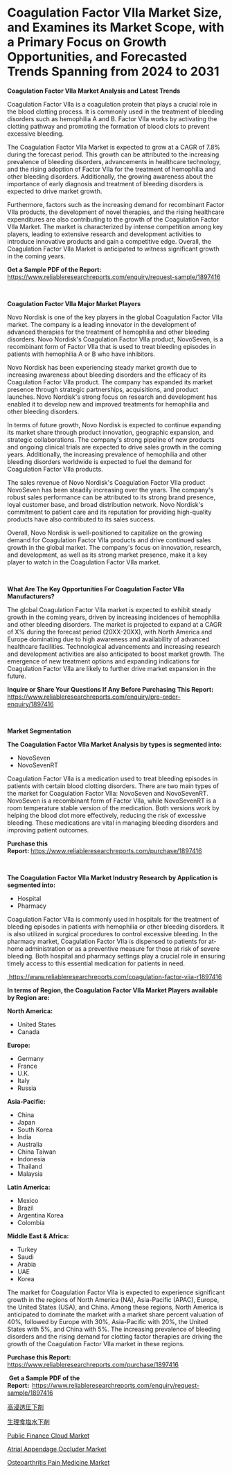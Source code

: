 <p><h1>Coagulation Factor VIIa Market Size, and Examines its Market Scope, with a Primary Focus on Growth Opportunities, and Forecasted Trends Spanning from 2024 to 2031</h1></p><p><strong>Coagulation Factor VIIa Market Analysis and Latest Trends</strong></p>
<p><p>Coagulation Factor VIIa is a coagulation protein that plays a crucial role in the blood clotting process. It is commonly used in the treatment of bleeding disorders such as hemophilia A and B. Factor VIIa works by activating the clotting pathway and promoting the formation of blood clots to prevent excessive bleeding.</p><p>The Coagulation Factor VIIa Market is expected to grow at a CAGR of 7.8% during the forecast period. This growth can be attributed to the increasing prevalence of bleeding disorders, advancements in healthcare technology, and the rising adoption of Factor VIIa for the treatment of hemophilia and other bleeding disorders. Additionally, the growing awareness about the importance of early diagnosis and treatment of bleeding disorders is expected to drive market growth.</p><p>Furthermore, factors such as the increasing demand for recombinant Factor VIIa products, the development of novel therapies, and the rising healthcare expenditures are also contributing to the growth of the Coagulation Factor VIIa Market. The market is characterized by intense competition among key players, leading to extensive research and development activities to introduce innovative products and gain a competitive edge. Overall, the Coagulation Factor VIIa Market is anticipated to witness significant growth in the coming years.</p></p>
<p><strong>Get a Sample PDF of the Report:&nbsp;</strong> <a href="https://www.reliableresearchreports.com/enquiry/request-sample/1897416">https://www.reliableresearchreports.com/enquiry/request-sample/1897416</a></p>
<p>&nbsp;</p>
<p><strong>Coagulation Factor VIIa Major Market Players</strong></p>
<p><p>Novo Nordisk is one of the key players in the global Coagulation Factor VIIa market. The company is a leading innovator in the development of advanced therapies for the treatment of hemophilia and other bleeding disorders. Novo Nordisk's Coagulation Factor VIIa product, NovoSeven, is a recombinant form of Factor VIIa that is used to treat bleeding episodes in patients with hemophilia A or B who have inhibitors.</p><p>Novo Nordisk has been experiencing steady market growth due to increasing awareness about bleeding disorders and the efficacy of its Coagulation Factor VIIa product. The company has expanded its market presence through strategic partnerships, acquisitions, and product launches. Novo Nordisk's strong focus on research and development has enabled it to develop new and improved treatments for hemophilia and other bleeding disorders.</p><p>In terms of future growth, Novo Nordisk is expected to continue expanding its market share through product innovation, geographic expansion, and strategic collaborations. The company's strong pipeline of new products and ongoing clinical trials are expected to drive sales growth in the coming years. Additionally, the increasing prevalence of hemophilia and other bleeding disorders worldwide is expected to fuel the demand for Coagulation Factor VIIa products.</p><p>The sales revenue of Novo Nordisk's Coagulation Factor VIIa product NovoSeven has been steadily increasing over the years. The company's robust sales performance can be attributed to its strong brand presence, loyal customer base, and broad distribution network. Novo Nordisk's commitment to patient care and its reputation for providing high-quality products have also contributed to its sales success.</p><p>Overall, Novo Nordisk is well-positioned to capitalize on the growing demand for Coagulation Factor VIIa products and drive continued sales growth in the global market. The company's focus on innovation, research, and development, as well as its strong market presence, make it a key player to watch in the Coagulation Factor VIIa market.</p></p>
<p>&nbsp;</p>
<p><strong>What Are The Key Opportunities For Coagulation Factor VIIa Manufacturers?</strong></p>
<p><p>The global Coagulation Factor VIIa market is expected to exhibit steady growth in the coming years, driven by increasing incidences of hemophilia and other bleeding disorders. The market is projected to expand at a CAGR of X% during the forecast period (20XX-20XX), with North America and Europe dominating due to high awareness and availability of advanced healthcare facilities. Technological advancements and increasing research and development activities are also anticipated to boost market growth. The emergence of new treatment options and expanding indications for Coagulation Factor VIIa are likely to further drive market expansion in the future.</p></p>
<p><strong>Inquire or Share Your Questions If Any Before Purchasing This Report:</strong> <a href="https://www.reliableresearchreports.com/enquiry/pre-order-enquiry/1897416">https://www.reliableresearchreports.com/enquiry/pre-order-enquiry/1897416</a></p>
<p>&nbsp;</p>
<p><strong>Market Segmentation</strong></p>
<p><strong>The Coagulation Factor VIIa Market Analysis by types is segmented into:</strong></p>
<p><ul><li>NovoSeven</li><li>NovoSevenRT</li></ul></p>
<p><p>Coagulation Factor VIIa is a medication used to treat bleeding episodes in patients with certain blood clotting disorders. There are two main types of the market for Coagulation Factor VIIa: NovoSeven and NovoSevenRT. NovoSeven is a recombinant form of Factor VIIa, while NovoSevenRT is a room temperature stable version of the medication. Both versions work by helping the blood clot more effectively, reducing the risk of excessive bleeding. These medications are vital in managing bleeding disorders and improving patient outcomes.</p></p>
<p><strong>Purchase this Report:&nbsp;</strong><a href="https://www.reliableresearchreports.com/purchase/1897416">https://www.reliableresearchreports.com/purchase/1897416</a></p>
<p>&nbsp;</p>
<p><strong>The Coagulation Factor VIIa Market Industry Research by Application is segmented into:</strong></p>
<p><ul><li>Hospital</li><li>Pharmacy</li></ul></p>
<p><p>Coagulation Factor VIIa is commonly used in hospitals for the treatment of bleeding episodes in patients with hemophilia or other bleeding disorders. It is also utilized in surgical procedures to control excessive bleeding. In the pharmacy market, Coagulation Factor VIIa is dispensed to patients for at-home administration or as a preventive measure for those at risk of severe bleeding. Both hospital and pharmacy settings play a crucial role in ensuring timely access to this essential medication for patients in need.</p></p>
<p><a href="https://www.reliableresearchreports.com/coagulation-factor-viia-r1897416">&nbsp;https://www.reliableresearchreports.com/coagulation-factor-viia-r1897416</a></p>
<p><strong>In terms of Region, the Coagulation Factor VIIa Market Players available by Region are:</strong></p>
<p>
    <p> <strong> North America: </strong>
        <ul>
            <li>United States</li>
            <li>Canada</li>
        </ul>
        </p> 
    <p> <strong> Europe: </strong>
        <ul>
            <li>Germany</li>
            <li>France</li>
            <li>U.K.</li>
            <li>Italy</li>
            <li>Russia</li>
        </ul>
        </p> 
    <p> <strong> Asia-Pacific: </strong>
        <ul>
            <li>China</li>
            <li>Japan</li>
            <li>South Korea</li>
            <li>India</li>
            <li>Australia</li>
            <li>China Taiwan</li>
            <li>Indonesia</li>
            <li>Thailand</li>
            <li>Malaysia</li>
        </ul>
        </p> 
    <p> <strong> Latin America: </strong>
        <ul>
            <li>Mexico</li>
            <li>Brazil</li>
            <li>Argentina Korea</li>
            <li>Colombia</li>
        </ul>
        </p> 
    <p> <strong> Middle East & Africa: </strong>
        <ul>
            <li>Turkey</li>
            <li>Saudi</li>
            <li>Arabia</li>
            <li>UAE</li>
            <li>Korea</li>
        </ul>
    </p>
    </p>
<p><p>The market for Coagulation Factor VIIa is expected to experience significant growth in the regions of North America (NA), Asia-Pacific (APAC), Europe, the United States (USA), and China. Among these regions, North America is anticipated to dominate the market with a market share percent valuation of 40%, followed by Europe with 30%, Asia-Pacific with 20%, the United States with 5%, and China with 5%. The increasing prevalence of bleeding disorders and the rising demand for clotting factor therapies are driving the growth of the Coagulation Factor VIIa market in these regions.</p></p>
<p><strong>Purchase this Report: </strong><a href="https://www.reliableresearchreports.com/purchase/1897416">https://www.reliableresearchreports.com/purchase/1897416</a></p>
<p>&nbsp;<strong>Get a Sample PDF of the Report:&nbsp;&nbsp;</strong><a href="https://www.reliableresearchreports.com/enquiry/request-sample/1897416">https://www.reliableresearchreports.com/enquiry/request-sample/1897416</a></p>
<p><strong></strong></p>
<p><p><a href="https://github.com/alyle7648/Market-Research-Report-List-1/blob/main/507226458199.md">高浸透圧下剤</a></p><p><a href="https://github.com/leigh4852023/Market-Research-Report-List-1/blob/main/175188658200.md">生理食塩水下剤</a></p><p><a href="https://www.linkedin.com/pulse/public-finance-cloud-market-size-cagr-trends-2024-2030-iw6ne">Public Finance Cloud Market</a></p><p><a href="https://github.com/jaidynmorantestelletmjzya/Market-Research-Report-List-2/blob/main/atrial-appendage-occluder-market.md">Atrial Appendage Occluder Market</a></p><p><a href="https://github.com/ruddyyedelwadw/Market-Research-Report-List-2/blob/main/osteoarthritis-pain-medicine-market.md">Osteoarthritis Pain Medicine Market</a></p></p>